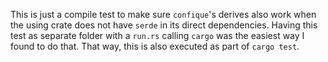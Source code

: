 This is just a compile test to make sure `confique`'s derives also work when the using crate does not have `serde` in its direct dependencies.
Having this test as separate folder with a `run.rs` calling `cargo` was the easiest way I found to do that.
That way, this is also executed as part of `cargo test`.
